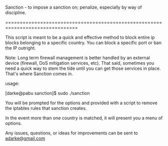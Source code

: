 Sanction - to impose a sanction on; penalize, especially by way of discipline. 

===============================================================================

This script is meant to be a quick and effective method to block entire ip 
blocks belonging  to a specific country. You can block a specific port or ban 
the IP outright.

Note: Long term firewall management is better handled by an external device
(firewall, DoS mitigation services, etc). That said, sometimes you need a 
quick way to stem the tide until you can get those services in place. That's
where Sanction comes in.

usage:

[darke@pabu sanction]$ sudo ./sanction 

You will be prompted for the options and provided with a script to remove the
iptables rules that sanction creates.

In the event more than one country is matched, it will present you a menu
of options.

Any issues, questions, or ideas for improvements can be sent to adarke@gmail.com
